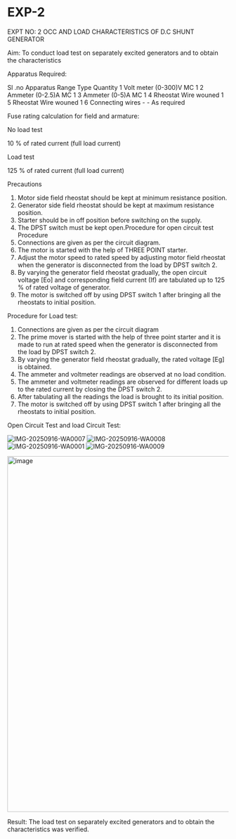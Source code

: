 # EXP-2
EXPT NO: 2 OCC AND LOAD CHARACTERISTICS OF D.C SHUNT GENERATOR

Aim:
To conduct load test on separately excited generators and to obtain the characteristics

Apparatus Required:

Sl .no	Apparatus	Range	Type	Quantity
1	Volt meter	(0-300)V	MC	1
2	Ammeter	(0-2.5)A	MC	1
3	Ammeter	(0-5)A	MC	1
4	Rheostat		Wire wouned	1
5	Rheostat		Wire wouned	1
6	Connecting wires	-	-	As required

Fuse rating calculation for field and armature:

No load test

10 % of rated current (full load current)

Load test

125 % of rated current (full load current)

Precautions

1.   Motor side field rheostat should be kept at minimum resistance position.
2.   Generator side field rheostat should be kept at maximum resistance position.
3.   Starter should be in off position before switching on the supply.
4.   The DPST switch must be kept open.Procedure for open circuit test
Procedure
1.   Connections are given as per the circuit diagram.
2.   The motor is started with the help of THREE POINT starter.
3.   Adjust the motor speed to rated speed by adjusting motor field rheostat when the generator is disconnected from the load by DPST switch 2.
4.   By  varying  the  generator  field  rheostat  gradually,  the  open  circuit  voltage  [Eo]  and corresponding field current (If) are tabulated up to 125 % of rated voltage of generator.
5.   The motor is switched off by using DPST switch 1 after bringing all the rheostats to initial position.

Procedure for Load test:

1.   Connections are given as per the circuit diagram
2.   The prime mover is started with the help of three point starter and it is made to run at rated speed when the generator is disconnected from the load by DPST switch 2.
3.   By varying the generator field rheostat gradually, the rated voltage [Eg] is obtained.
4.   The ammeter and voltmeter readings are observed at no load condition.
5.   The ammeter and voltmeter readings are observed for different loads up to the rated current by closing the DPST switch 2.
6.   After tabulating all the readings the load is brought to its initial position.
7.   The motor is switched off by using DPST switch 1 after bringing all the rheostats to initial position.

Open Circuit Test and load Circuit Test:

 ![IMG-20250916-WA0007](https://github.com/user-attachments/assets/02c106b4-0973-4a32-8baf-6e050b67b717)
![IMG-20250916-WA0008](https://github.com/user-attachments/assets/2ddece5f-0117-457e-bb90-bc2d6ab7832d)
![IMG-20250916-WA0001](https://github.com/user-attachments/assets/ca5e4305-ac65-4d53-8914-6a1bf7ed7f49)
![IMG-20250916-WA0009](https://github.com/user-attachments/assets/4e083d27-9222-4c6a-9697-92d55146d50b)

<img width="1048" height="810" alt="image" src="https://github.com/user-attachments/assets/731b5bd6-ae1c-4b61-bdfd-6e3263288811" />



Result:
The load test on separately excited generators and to obtain the characteristics was verified.
